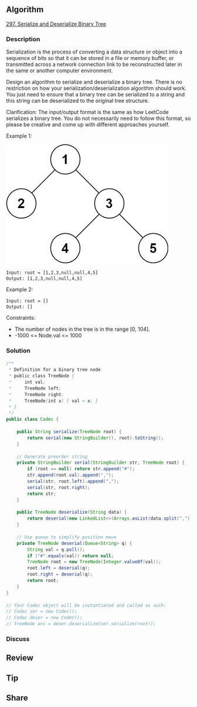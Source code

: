## Algorithm

[297. Serialize and Deserialize Binary Tree](https://leetcode.com/problems/serialize-and-deserialize-binary-tree/)

### Description

Serialization is the process of converting a data structure or object into a sequence of bits so that it can be stored in a file or memory buffer, or transmitted across a network connection link to be reconstructed later in the same or another computer environment.

Design an algorithm to serialize and deserialize a binary tree. There is no restriction on how your serialization/deserialization algorithm should work. You just need to ensure that a binary tree can be serialized to a string and this string can be deserialized to the original tree structure.

Clarification: The input/output format is the same as how LeetCode serializes a binary tree. You do not necessarily need to follow this format, so please be creative and come up with different approaches yourself.


Example 1:

![](assets/20230224-72b0d987.png)

```
Input: root = [1,2,3,null,null,4,5]
Output: [1,2,3,null,null,4,5]
```

Example 2:

```
Input: root = []
Output: []
```

Constraints:

- The number of nodes in the tree is in the range [0, 104].
- -1000 <= Node.val <= 1000

### Solution

```java
/**
 * Definition for a binary tree node.
 * public class TreeNode {
 *     int val;
 *     TreeNode left;
 *     TreeNode right;
 *     TreeNode(int x) { val = x; }
 * }
 */
public class Codec {

    public String serialize(TreeNode root) {
        return serial(new StringBuilder(), root).toString();
    }

    // Generate preorder string
    private StringBuilder serial(StringBuilder str, TreeNode root) {
        if (root == null) return str.append("#");
        str.append(root.val).append(",");
        serial(str, root.left).append(",");
        serial(str, root.right);
        return str;
    }

    public TreeNode deserialize(String data) {
        return deserial(new LinkedList<>(Arrays.asList(data.split(","))));
    }

    // Use queue to simplify position move
    private TreeNode deserial(Queue<String> q) {
        String val = q.poll();
        if ("#".equals(val)) return null;
        TreeNode root = new TreeNode(Integer.valueOf(val));
        root.left = deserial(q);
        root.right = deserial(q);
        return root;
    }
}

// Your Codec object will be instantiated and called as such:
// Codec ser = new Codec();
// Codec deser = new Codec();
// TreeNode ans = deser.deserialize(ser.serialize(root));
```

### Discuss

## Review


## Tip


## Share
